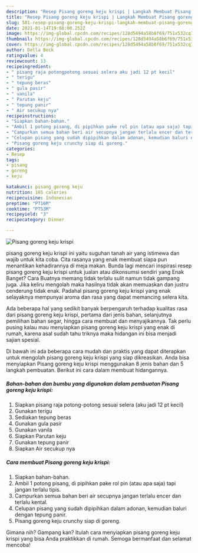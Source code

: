 ```yaml
---
description: "Resep Pisang goreng keju krispi | Langkah Membuat Pisang goreng keju krispi Yang Mudah Dan Praktis"
title: "Resep Pisang goreng keju krispi | Langkah Membuat Pisang goreng keju krispi Yang Mudah Dan Praktis"
slug: 501-resep-pisang-goreng-keju-krispi-langkah-membuat-pisang-goreng-keju-krispi-yang-mudah-dan-praktis
date: 2021-01-14T19:08:00.252Z
image: https://img-global.cpcdn.com/recipes/128d5494a58b6f69/751x532cq70/pisang-goreng-keju-krispi-foto-resep-utama.jpg
thumbnail: https://img-global.cpcdn.com/recipes/128d5494a58b6f69/751x532cq70/pisang-goreng-keju-krispi-foto-resep-utama.jpg
cover: https://img-global.cpcdn.com/recipes/128d5494a58b6f69/751x532cq70/pisang-goreng-keju-krispi-foto-resep-utama.jpg
author: Della Beck
ratingvalue: 4
reviewcount: 13
recipeingredient:
- " pisang raja potongpotong sesuai selera aku jadi 12 pt kecil"
- " terigu"
- " tepung beras"
- " gula pasir"
- " vanila"
- " Parutan keju"
- " tepung panir"
- " Air secukup nya"
recipeinstructions:
- "Siapkan bahan-bahan."
- "Ambil 1 potong pisang, di pipihkan pake rol pin (atau apa saja) tapi jangan terlalu tipis."
- "Campurkan semua bahan beri air secupnya jangan terlalu encer dan terlalu kental."
- "Celupan pisang yang sudah dipipihkan dalam adonan, kemudian baluri dengan tepung panir."
- "Pisang goreng keju crunchy siap di goreng."
categories:
- Resep
tags:
- pisang
- goreng
- keju

katakunci: pisang goreng keju 
nutrition: 165 calories
recipecuisine: Indonesian
preptime: "PT16M"
cooktime: "PT53M"
recipeyield: "3"
recipecategory: Dinner

---
```



![Pisang goreng keju krispi](https://img-global.cpcdn.com/recipes/128d5494a58b6f69/751x532cq70/pisang-goreng-keju-krispi-foto-resep-utama.jpg)


pisang goreng keju krispi ini yaitu suguhan tanah air yang istimewa dan wajib untuk kita coba. Cita rasanya yang enak membuat siapa pun menantikan kehadirannya di meja makan.
Bunda lagi mencari inspirasi resep pisang goreng keju krispi untuk jualan atau dikonsumsi sendiri yang Enak Banget? Cara Buatnya memang tidak terlalu sulit namun tidak gampang juga. Jika keliru mengolah maka hasilnya tidak akan memuaskan dan justru cenderung tidak enak. Padahal pisang goreng keju krispi yang enak selayaknya mempunyai aroma dan rasa yang dapat memancing selera kita.

Ada beberapa hal yang sedikit banyak berpengaruh terhadap kualitas rasa dari pisang goreng keju krispi, pertama dari jenis bahan, selanjutnya pemilihan bahan segar, hingga cara membuat dan menyajikannya. Tak perlu pusing kalau mau menyiapkan pisang goreng keju krispi yang enak di rumah, karena asal sudah tahu triknya maka hidangan ini bisa menjadi sajian spesial.




Di bawah ini ada beberapa cara mudah dan praktis yang dapat diterapkan untuk mengolah pisang goreng keju krispi yang siap dikreasikan. Anda bisa menyiapkan Pisang goreng keju krispi menggunakan 8 jenis bahan dan 5 langkah pembuatan. Berikut ini cara dalam membuat hidangannya.

<!--inarticleads1-->

##### Bahan-bahan dan bumbu yang digunakan dalam pembuatan Pisang goreng keju krispi:

1. Siapkan  pisang raja potong-potong sesuai selera (aku jadi 12 pt kecil)
1. Gunakan  terigu
1. Sediakan  tepung beras
1. Gunakan  gula pasir
1. Gunakan  vanila
1. Siapkan  Parutan keju
1. Gunakan  tepung panir
1. Siapkan  Air secukup nya




<!--inarticleads2-->

##### Cara membuat Pisang goreng keju krispi:

1. Siapkan bahan-bahan.
1. Ambil 1 potong pisang, di pipihkan pake rol pin (atau apa saja) tapi jangan terlalu tipis.
1. Campurkan semua bahan beri air secupnya jangan terlalu encer dan terlalu kental.
1. Celupan pisang yang sudah dipipihkan dalam adonan, kemudian baluri dengan tepung panir.
1. Pisang goreng keju crunchy siap di goreng.




Gimana nih? Gampang kan? Itulah cara menyiapkan pisang goreng keju krispi yang bisa Anda praktikkan di rumah. Semoga bermanfaat dan selamat mencoba!
